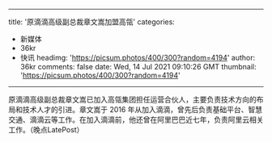
---
title: '原滴滴高级副总裁章文嵩加盟高瓴'
categories: 
 - 新媒体
 - 36kr
 - 快讯
headimg: 'https://picsum.photos/400/300?random=4194'
author: 36kr
comments: false
date: Wed, 14 Jul 2021 09:10:26 GMT
thumbnail: 'https://picsum.photos/400/300?random=4194'
---

<div>   
原滴滴高级副总裁章文嵩已加入高瓴集团担任运营合伙人，主要负责技术方向的布局和技术人才的引进。章文嵩于 2016 年从加入滴滴，曾先后负责基础平台、智慧交通、滴滴云等工作。在加入滴滴前，他还曾在阿里巴巴近七年，负责阿里云相关工作。（晚点LatePost）  
</div>
            